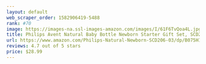 ```yaml
---
layout: default 
﻿web_scraper_order: 1582906419-5488
rank: #70
image: https://images-na.ssl-images-amazon.com/images/I/61F6TvQoa4L.jpg
title: Philips Avent Natural Baby Bottle Newborn Starter Gift Set, SCD206/03
url: https://www.amazon.com/Philips-Natural-Newborn-SCD206-03/dp/B075H1X9CY/ref=zg_mw_baby-products_70?_encoding=UTF8&psc=1&refRID=DDWM5Y6YAF3RS98T1NAA
reviews: 4.7 out of 5 stars
price: $28.99 
---
```

